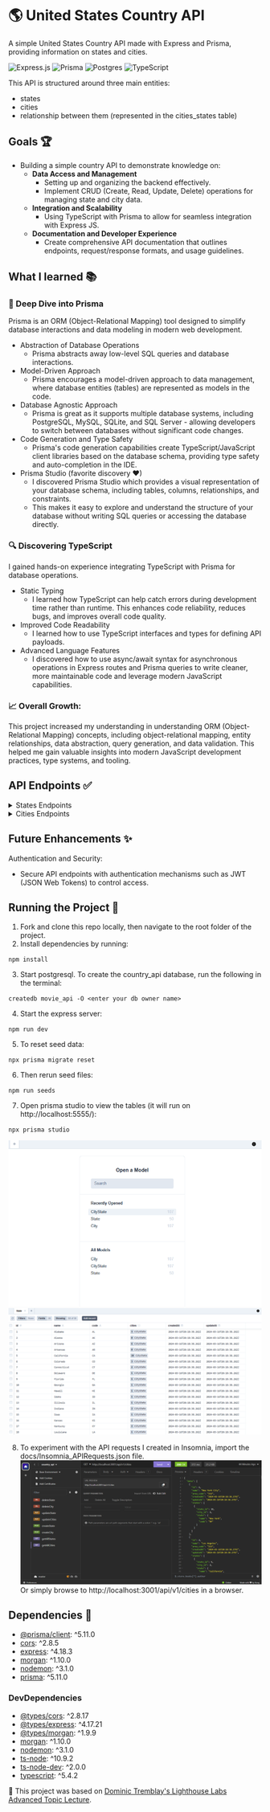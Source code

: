 # 🌎 United States Country API
A simple United States Country API made with Express and Prisma, providing information on states and cities.

![Express.js](https://img.shields.io/badge/express.js-%23404d59.svg?style=for-the-badge&logo=express&logoColor=%2361DAFB)
![Prisma](https://img.shields.io/badge/Prisma-3982CE?style=for-the-badge&logo=Prisma&logoColor=white)
![Postgres](https://img.shields.io/badge/postgres-%23316192.svg?style=for-the-badge&logo=postgresql&logoColor=white)
![TypeScript](https://img.shields.io/badge/typescript-%23007ACC.svg?style=for-the-badge&logo=typescript&logoColor=white)

This API is structured around three main entities: 
- states
- cities
- relationship between them (represented in the cities_states table)

## Goals 🏆
- Building a simple country API to demonstrate knowledge on:
  - <b>Data Access and Management</b>
    - Setting up and organizing the backend effectively.
    - Implement CRUD (Create, Read, Update, Delete) operations for managing state and city data.
  - <b> Integration and Scalability</b> 
    - Using TypeScript with Prisma to allow for seamless integration with Express JS.
  - <b>Documentation and Developer Experience</b> 
    - Create comprehensive API documentation that outlines endpoints, request/response formats, and usage guidelines.

## What I learned 📚

### 🎨 Deep Dive into Prisma 
Prisma is an ORM (Object-Relational Mapping) tool designed to simplify database interactions and data modeling in modern web development.
- Abstraction of Database Operations
  - Prisma abstracts away low-level SQL queries and database interactions.
- Model-Driven Approach
  - Prisma encourages a model-driven approach to data management, where database entities (tables) are represented as models in the code. 
- Database Agnostic Approach
  - Prisma is great as it supports multiple database systems, including PostgreSQL, MySQL, SQLite, and SQL Server - allowing developers to switch between databases without significant code changes.
- Code Generation and Type Safety
  - Prisma's code generation capabilities create TypeScript/JavaScript client libraries based on the database schema, providing type safety and auto-completion in the IDE.
- Prisma Studio (favorite discovery ♥)
  - I discovered Prisma Studio which provides a visual representation of your database schema, including tables, columns, relationships, and constraints. 
  - This makes it easy to explore and understand the structure of your database without writing SQL queries or accessing the database directly.


### 🔍 Discovering TypeScript
I gained hands-on experience integrating TypeScript with Prisma for database operations. 
- Static Typing
  - I learned how TypeScript can help catch errors during development time rather than runtime. This enhances code reliability, reduces bugs, and improves overall code quality.
- Improved Code Readability
  - I learned how to use TypeScript interfaces and types for defining API payloads. 
- Advanced Language Features
  - I discovered how to use async/await syntax for asynchronous operations in Express routes and Prisma queries to write cleaner, more maintainable code and leverage modern JavaScript capabilities.

### 📈 Overall Growth:
This project increased my understanding in understanding ORM (Object-Relational Mapping) concepts, including object-relational mapping, entity relationships, data abstraction, query generation, and data validation. This helped me gain valuable insights into modern JavaScript development practices, type systems, and tooling.

## API Endpoints ✅
<details>
  <summary>States Endpoints</summary>
    
    - GET All States
    Description: Retrieve all states from the database.
    Endpoint: GET /api/v1/states
    
    - GET State by ID
    Description: Retrieve a state by its ID.
    Endpoint: GET /api/v1/states/:id
    
    - CREATE State
    Description: Create a new state.
    Endpoint: POST /api/v1/states
    
    - UPDATE State
    Description: Update an existing state by its ID.
    Endpoint: PUT /api/v1/states/:id
    
    - DELETE State
    Description: Delete a state by its ID.
    Endpoint: DELETE /api/v1/states/:id
    
</details>
<details>
  <summary>Cities Endpoints</summary>
    
    - GET All Cities
    Description: Retrieve all cities from the database.
    Endpoint: GET /api/v1/cities
    
    - GET City by ID
    Description: Retrieve a city by its ID.
    Endpoint: GET /api/v1/cities/:id
    
    - CREATE City
    Description: Create a new city.
    Endpoint: POST /api/v1/cities
    
    - UPDATE City
    Description: Update an existing city by its ID.
    Endpoint: PUT /api/v1/cities/:id
    
    - DELETE City
    Description: Delete a city by its ID.
    Endpoint: DELETE /api/v1/cities/:id
    
</details>

## Future Enhancements ✨
Authentication and Security:
- Secure API endpoints with authentication mechanisms such as JWT (JSON Web Tokens) to control access.

## Running the Project 🏃
1. Fork and clone this repo locally, then navigate to the root folder of the project.
2. Install dependencies by running:
```
npm install
```
3. Start postgresql. To create the country_api database, run the following in the terminal: 
```
createdb movie_api -O <enter your db owner name>
``` 
4. Start the express server:
```
npm run dev
```
5. To reset seed data: 
```
npx prisma migrate reset
```
6. Then rerun seed files: 
```
npm run seeds
```
7. Open prisma studio to view the tables (it will run on http://localhost:5555/):
```
npx prisma studio
```
![Prisma Studio](docs/prisma_studio.png)
![Prisma Studio - State Data](docs/state_data.png)

8. To experiment with the API requests I created in Insomnia, import the docs/Insomnia_APIRequests.json file.
![Insomnia API Requests](docs/insomnia_requests.png)
Or simply browse to http://localhost:3001/api/v1/cities in a browser.

## Dependencies 🔧

- [@prisma/client](https://www.npmjs.com/package/@prisma/client): ^5.11.0
- [cors](https://www.npmjs.com/package/cors): ^2.8.5
- [express](https://www.npmjs.com/package/express): ^4.18.3
- [morgan](https://www.npmjs.com/package/morgan): ^1.10.0
- [nodemon](https://www.npmjs.com/package/nodemon): ^3.1.0
- [prisma](https://www.npmjs.com/package/prisma): ^5.11.0

### DevDependencies

- [@types/cors](https://www.npmjs.com/package/@types/cors): ^2.8.17
- [@types/express](https://www.npmjs.com/package/@types/express): ^4.17.21
- [@types/morgan](https://www.npmjs.com/package/@types/morgan): ^1.9.9
- [morgan](https://www.npmjs.com/package/morgan): ^1.10.0
- [nodemon](https://www.npmjs.com/package/nodemon): ^3.1.0
- [ts-node](https://www.npmjs.com/package/ts-node): ^10.9.2
- [ts-node-dev](https://www.npmjs.com/package/ts-node-dev): ^2.0.0
- [typescript](https://www.npmjs.com/package/typescript): ^5.4.2


🧠 This project was based on <a href="https://github.com/DominicTremblay/w10d3_api/tree/full_demo_with_authentication">Dominic Tremblay's Lighthouse Labs Advanced Topic Lecture</a>.